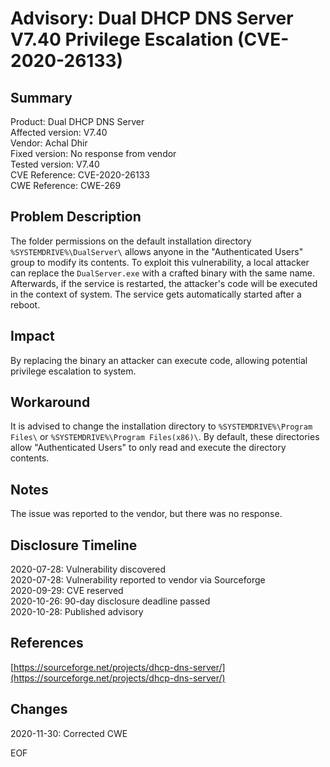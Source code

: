 # Advisory: Dual DHCP DNS Server V7.40 Privilege Escalation (CVE-2020-26133)


## Summary

Product: Dual DHCP DNS Server  
Affected version: V7.40  
Vendor: Achal Dhir  
Fixed version: No response from vendor  
Tested version: V7.40  
CVE Reference: CVE-2020-26133  
CWE Reference: CWE-269  


## Problem Description

The folder permissions on the default installation directory  ```%SYSTEMDRIVE%\DualServer\``` allows anyone in the "Authenticated Users" group to modify its contents. To exploit this vulnerability, a local attacker can replace the ```DualServer.exe``` with a crafted binary with the same name. Afterwards, if the service is restarted, the attacker's code will be executed in the context of system. The service gets automatically started after a reboot.


## Impact

By replacing the binary an attacker can execute code, allowing potential privilege escalation to system.


## Workaround

It is advised to change the installation directory to ```%SYSTEMDRIVE%\Program Files\``` or ```%SYSTEMDRIVE%\Program Files(x86)\```. By default, these directories allow "Authenticated Users" to only read and execute the directory contents.


## Notes

The issue was reported to the vendor, but there was no response.  


## Disclosure Timeline

2020-07-28: Vulnerability discovered  
2020-07-28: Vulnerability reported to vendor via Sourceforge  
2020-09-29: CVE reserved  
2020-10-26: 90-day disclosure deadline passed  
2020-10-28: Published advisory  


## References
[https://sourceforge.net/projects/dhcp-dns-server/](https://sourceforge.net/projects/dhcp-dns-server/)  


## Changes
2020-11-30: Corrected CWE  


EOF
